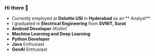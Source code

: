 ### Hi there 👋
* Currently employed at **Deloitte USI** in **Hyderabad** as an ** Analyst**
* I graduated in **Electrical Engineering** from **SVNIT, Surat**
* **Android Developer** *(Kotlin)*
*  **Machine Learning and Deep Learning**
* **Python Developer**
* **Java** Enthusiast
* **GenAI** Enthusiast

  
  
